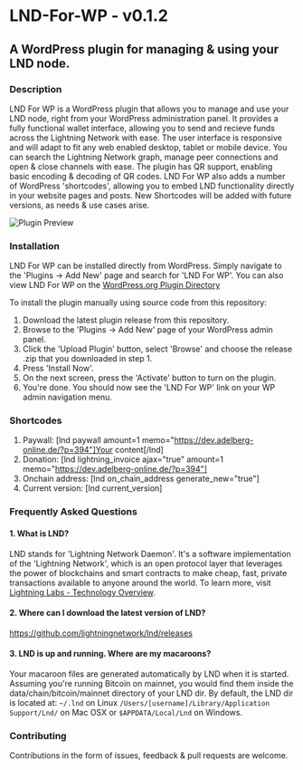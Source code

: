 # LND-For-WP  - v0.1.2
## A WordPress plugin for managing &amp; using your LND node.

### Description
LND For WP is a WordPress plugin that allows you to manage and use your LND node, right from your WordPress administration panel. It provides a fully functional wallet interface, allowing you to send and recieve funds across the Lightning Network with ease. The user interface is responsive and will adapt to fit any web enabled desktop, tablet or mobile device. You can search the Lightning Network graph, manage peer connections and open & close channels with ease.
The plugin has QR support, enabling basic encoding & decoding of QR codes.
LND For WP also adds a number of WordPress 'shortcodes', allowing you to embed LND functionality directly in your website pages and posts. New Shortcodes will be added with future versions, as needs & use cases arise.

![Plugin Preview](/lnd-for-wp-preview.png?raw=true "LND For WP Preview")

### Installation

LND For WP can be installed directly from WordPress. Simply navigate to the 'Plugins -> Add New' page and search for 'LND For WP'. You can also view LND For WP on the [WordPress.org Plugin Directory](https://wordpress.org/plugins/lnd-for-wp/)

To install the plugin manually using source code from this repository:

1. Download the latest plugin release from this repository.
2. Browse to the 'Plugins -> Add New' page of your WordPress admin panel.
3. Click the 'Upload Plugin' button, select 'Browse' and choose the release .zip that you downloaded in step 1.
4. Press 'Install Now'.
5. On the next screen, press the 'Activate' button to turn on the plugin.
6. You're done. You should now see the 'LND For WP' link on your WP admin navigation menu.

### Shortcodes

1. Paywall: [lnd paywall amount=1 memo="https://dev.adelberg-online.de/?p=394"]Your content[/lnd]
2. Donation: [lnd lightning_invoice ajax="true" amount=1 memo="https://dev.adelberg-online.de/?p=394"]
3. Onchain address: [lnd on_chain_address generate_new="true"]
4. Current version: [lnd current_version]

### Frequently Asked Questions

#### 1. What is LND?
  LND stands for 'Lightning Network Daemon'. It's a software implementation of the 'Lightning Network', which is an open protocol layer that leverages the power of blockchains and smart contracts to make cheap, fast, private transactions available to anyone around the world. To learn more, visit [Lightning Labs - Technology Overview](https://lightning.engineering/technology.html).

#### 2. Where can I download the latest version of LND?
   https://github.com/lightningnetwork/lnd/releases

#### 3. LND is up and running. Where are my macaroons?
  Your macaroon files are generated automatically by LND when it is started. Assuming you're running Bitcoin on mainnet, you would find them inside the data/chain/bitcoin/mainnet directory of your LND dir. By default, the LND dir is located at:
`~/.lnd` on Linux
`/Users/[username]/Library/Application Support/Lnd/` on Mac OSX
or `$APPDATA/Local/Lnd` on Windows.


### Contributing
Contributions in the form of issues, feedback & pull requests are welcome.<br />
